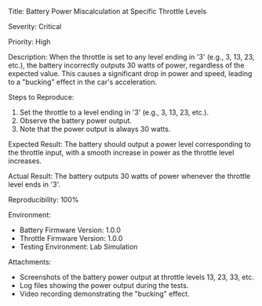 Title: Battery Power Miscalculation at Specific Throttle Levels

Severity: Critical

Priority: High

Description:
When the throttle is set to any level ending in '3' (e.g., 3, 13, 23, etc.), the battery incorrectly outputs 30 watts of power, regardless of the expected value. This causes a significant drop in power and speed, leading to a "bucking" effect in the car's acceleration.

Steps to Reproduce:

1. Set the throttle to a level ending in '3' (e.g., 3, 13, 23, etc.).
2. Observe the battery power output.
3. Note that the power output is always 30 watts.

Expected Result:
The battery should output a power level corresponding to the throttle input, with a smooth increase in power as the throttle level increases.

Actual Result:
The battery outputs 30 watts of power whenever the throttle level ends in '3'.

Reproducibility: 100%

Environment:

- Battery Firmware Version: 1.0.0
- Throttle Firmware Version: 1.0.0
- Testing Environment: Lab Simulation

Attachments:

- Screenshots of the battery power output at throttle levels 13, 23, 33, etc.
- Log files showing the power output during the tests.
- Video recording demonstrating the "bucking" effect.